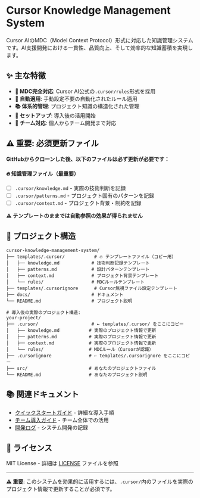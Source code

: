 # Cursor Knowledge Management System

Cursor AIのMDC（Model Context Protocol）形式に対応した知識管理システムです。AI支援開発における一貫性、品質向上、そして効率的な知識蓄積を実現します。

## ✨ 主な特徴

- **🎯 MDC完全対応**: Cursor AI公式の`.cursor/rules`形式を採用
- **🔄 自動適用**: 手動設定不要の自動化されたルール適用
- **📚 体系的管理**: プロジェクト知識の構造化された管理
- **🚀 セットアップ**: 導入後の活用開始
- **👥 チーム対応**: 個人からチーム開発まで対応

## ⚠️ 重要: 必須更新ファイル

**GitHubからクローンした後、以下のファイルは必ず更新が必要です：**

#### 🔥 **知識管理ファイル（最重要）**
- [ ] `.cursor/knowledge.md` - 実際の技術判断を記録
- [ ] `.cursor/patterns.md` - プロジェクト固有のパターンを記録
- [ ] `.cursor/context.md` - プロジェクト背景・制約を記録

**⚠️ テンプレートのままでは自動参照の効果が得られません**

## 📁 プロジェクト構造

```
cursor-knowledge-management-system/
├── templates/.cursor/           # 🔥 テンプレートファイル（コピー用）
│   ├── knowledge.md            # 技術判断記録テンプレート
│   ├── patterns.md             # 設計パターンテンプレート
│   ├── context.md              # プロジェクト背景テンプレート
│   └── rules/                  # MDCルールテンプレート
├── templates/.cursorignore      # Cursor無視ファイル設定テンプレート
├── docs/                       # ドキュメント
└── README.md                   # プロジェクト説明

# 導入後の実際のプロジェクト構造:
your-project/
├── .cursor/                    # ← templates/.cursor/ をここにコピー
│   ├── knowledge.md           # 実際のプロジェクト情報で更新
│   ├── patterns.md            # 実際のプロジェクト情報で更新
│   ├── context.md             # 実際のプロジェクト情報で更新
│   └── rules/                 # MDCルール（Cursorが認識）
├── .cursorignore              # ← templates/.cursorignore をここにコピー
├── src/                       # あなたのプロジェクトファイル
└── README.md                  # あなたのプロジェクト説明
```

## 📚 関連ドキュメント

- [クイックスタートガイド](docs/quick-start.md) - 詳細な導入手順
- [チーム導入ガイド](docs/team-implementation-guide.md) - チーム全体での活用
- [開発ログ](docs/development-log.md) - システム開発の記録

## 📄 ライセンス

MIT License - 詳細は [LICENSE](LICENSE) ファイルを参照

---

**⚠️ 重要**: このシステムを効果的に活用するには、`.cursor/`内のファイルを実際のプロジェクト情報で更新することが必須です。
